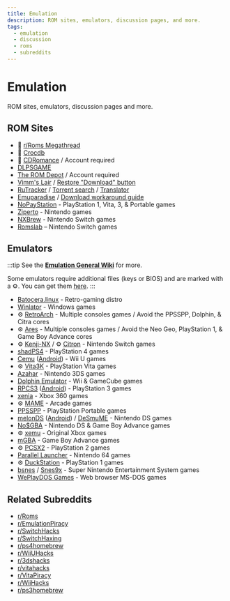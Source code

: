 ```yaml
---
title: Emulation
description: ROM sites, emulators, discussion pages, and more.
tags:
  - emulation
  - discussion
  - roms
  - subreddits
---
```


# Emulation

ROM sites, emulators, discussion pages and more.

## ROM Sites

- :star2: [r/Roms Megathread](https://r-roms.github.io)
- :star2: [Crocdb](https://crocdb.net)
- :star2: [CDRomance](https://cdromance.com) / Account required
- [DLPSGAME](https://dlpsgame.com)
- [The ROM Depot](https://theromdepot.com) / Account required
- [Vimm's Lair](https://vimm.net/vault) / [Restore "Download" button](https://greasyfork.org/scripts/495800-vimm-s-vault-rom-restore)
- [RuTracker](https://rutracker.org/forum/viewforum.php?f=548) / [Torrent search](https://addons.mozilla.org/firefox/addon/rutracker_torrent_search) / [Translator](https://megathread.pages.dev/useful#translator)
- [Emuparadise](https://www.emuparadise.me/roms-isos-games.php) /
  [Download workaround guide](https://lemmy.world/post/3061617)
- [NoPayStation](https://nopaystation.com) - PlayStation 1, Vita, 3, &
  Portable games
- [Ziperto](https://www.ziperto.com) - Nintendo games
- [NXBrew](https://nxbrew.net) - Nintendo Switch games
- [Romslab](https://romslab.com/) – Nintendo Switch games

## Emulators

:::tip
See the
**[Emulation General Wiki](https://emulation.gametechwiki.com/index.php/Main_Page#Emulators)**
for more.

Some emulators require additional files (keys or BIOS) and are marked
with a :gear:. You can get them
[here](https://r-roms.github.io/megathread/misc/#bios-files).
:::
- [Batocera.linux](https://batocera.org) - Retro-gaming distro
- [Winlator](https://winlator.org) - Windows games
- :gear: [RetroArch](https://retroarch.com) - Multiple consoles games / Avoid the PPSSPP, Dolphin, & Citra cores
- :gear: [Ares](https://ares-emu.net) - Multiple consoles games / Avoid the Neo
  Geo, PlayStation 1, & Game Boy Advance cores
- :gear: [Kenji-NX](https://git.ryujinx.app/kenji-nx/ryujinx) /
  :gear: [Citron](https://git.citron-emu.org/Citron/Citron) - Nintendo Switch games
- [shadPS4](https://shadps4.net) - PlayStation 4 games
- [Cemu](https://cemu.info) ([Android](https://github.com/SSimco/Cemu)) - Wii U games
- :gear: [Vita3K](https://vita3k.org) - PlayStation Vita games
- [Azahar](https://azahar-emu.org) - Nintendo 3DS games
- [Dolphin Emulator](https://dolphin-emu.org) - Wii & GameCube games
- [RPCS3](https://rpcs3.net) ([Android](https://github.com/DHrpcs3/rpcs3-android)) - PlayStation 3 games
- [xenia](https://xenia.jp) - Xbox 360 games
- :gear: [MAME](https://www.mamedev.org) - Arcade games
- [PPSSPP](https://www.ppsspp.org) - PlayStation Portable games
- [melonDS](https://melonds.kuribo64.net) ([Android](https://github.com/rafaelvcaetano/melonDS-android)) / [DeSmuME](https://desmume.org) -
  Nintendo DS games
- [No$GBA](https://www.nogba.com) - Nintendo DS & Game Boy Advance games
- :gear: [xemu](https://xemu.app) - Original Xbox games
- [mGBA](https://mgba.io) - Game Boy Advance games
- :gear: [PCSX2](https://pcsx2.net) - PlayStation 2 games
- [Parallel Launcher](https://parallel-launcher.ca) - Nintendo 64 games
- :gear: [DuckStation](https://www.duckstation.org) - PlayStation 1 games
- [bsnes](https://github.com/bsnes-emu/bsnes) / [Snes9x](https://www.snes9x.com) - Super Nintendo Entertainment System games
- [WePlayDOS Games](https://weplaydos.games/) - Web browser MS-DOS games

## Related Subreddits

- [r/Roms](https://www.reddit.com/r/roms)
- [r/EmulationPiracy](https://reddit.com/r/EmulationPiracy)
- [r/SwitchHacks](https://www.reddit.com/r/SwitchHacks)
- [r/SwitchHaxing](https://www.reddit.com/r/SwitchHaxing)
- [r/ps4homebrew](https://www.reddit.com/r/ps4homebrew)
- [r/WiiUHacks](https://www.reddit.com/r/WiiUHacks)
- [r/3dshacks](https://www.reddit.com/r/3dshacks)
- [r/vitahacks](https://www.reddit.com/r/vitahacks)
- [r/VitaPiracy](https://www.reddit.com/r/VitaPiracy)
- [r/WiiHacks](https://www.reddit.com/r/WiiHacks)
- [r/ps3homebrew](https://www.reddit.com/r/ps3homebrew)
